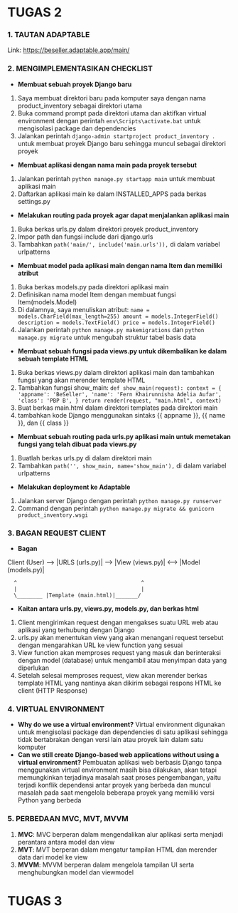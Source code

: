 # TUGAS 2
### 1. TAUTAN ADAPTABLE
Link: https://beseller.adaptable.app/main/

### 2. MENGIMPLEMENTASIKAN CHECKLIST
- **Membuat sebuah proyek Django baru**
1. Saya membuat direktori baru pada komputer saya dengan nama product_inventory sebagai direktori utama
2. Buka command prompt pada direktori utama dan aktifkan virtual environment dengan perintah `env\Scripts\activate.bat` untuk mengisolasi package dan dependencies
3. Jalankan perintah `django-admin startproject product_inventory .` untuk membuat proyek Django baru sehingga muncul sebagai direktori proyek
- **Membuat aplikasi dengan nama main pada proyek tersebut**
1. Jalankan perintah `python manage.py startapp main` untuk membuat aplikasi main
2. Daftarkan aplikasi main ke dalam INSTALLED_APPS pada berkas settings.py
- **Melakukan routing pada proyek agar dapat menjalankan aplikasi main**
1. Buka berkas urls.py dalam direktori proyek product_inventory
2. Impor path dan fungsi include dari django.urls
3. Tambahkan `path('main/', include('main.urls')),` di dalam variabel urlpatterns
- **Membuat model pada aplikasi main dengan nama Item dan memiliki atribut**
1. Buka berkas models.py pada direktori aplikasi main
2. Definisikan nama model Item dengan membuat fungsi Item(models.Model)
3. Di dalamnya, saya menuliskan atribut:
`name = models.CharField(max_length=255)
amount = models.IntegerField()
description = models.TextField()
price = models.IntegerField()`
4. Jalankan perintah `python manage.py makemigrations` dan `python manage.py migrate` untuk mengubah struktur tabel basis data
- **Membuat sebuah fungsi pada views.py untuk dikembalikan ke dalam sebuah template HTML**
1. Buka berkas views.py dalam direktori aplikasi main dan tambahkan fungsi yang akan merender template HTML
2. Tambahkan fungsi show_main:
`def show_main(request):
context = {
'appname': 'BeSeller',
'name': 'Fern Khairunnisha Adelia Aufar',
'class': 'PBP B',
}
return render(request, "main.html", context)`
3. Buat berkas main.html dalam direktori templates pada direktori main
4. tambahkan kode Django menggunakan sintaks {{ appname }}, {{ name }}, dan {{ class }}
- **Membuat sebuah routing pada urls.py aplikasi main untuk memetakan fungsi yang telah dibuat pada views.py**
1. Buatlah berkas urls.py di dalam direktori main
2. Tambahkan `path('', show_main, name='show_main'),` di dalam variabel urlpatterns
- **Melakukan deployment ke Adaptable**
1. Jalankan server Django dengan perintah `python manage.py runserver`
2. Command dengan perintah `python manage.py migrate && gunicorn product_inventory.wsgi`

### 3. BAGAN REQUEST CLIENT
- **Bagan**

Client (User) --> |URLS (urls.py)| --> |View (views.py)| <--> |Model (models.py)|

      ^                                       ^
      |                                       |
      \________ |Template (main.html)|_______/
- **Kaitan antara urls.py, views.py, models.py, dan berkas html**
1. Client mengirimkan request dengan mengakses suatu URL web atau aplikasi yang terhubung dengan Django
2. urls.py akan menentukan view yang akan menangani request tersebut dengan mengarahkan URL ke view function yang sesuai
3. View function akan memproses request yang masuk dan berinteraksi dengan model (database) untuk mengambil atau menyimpan data yang diperlukan
4. Setelah selesai memproses request, view akan merender berkas template HTML yang nantinya akan dikirim sebagai respons HTML ke client (HTTP Response) 

### 4. VIRTUAL ENVIRONMENT
- **Why do we use a virtual environment?**
Virtual environment digunakan untuk mengisolasi package dan dependencies di satu aplikasi sehingga tidak bertabrakan dengan versi lain atau proyek lain dalam satu komputer
- **Can we still create Django-based web applications without using a virtual environment?**
Pembuatan aplikasi web berbasis Django tanpa menggunakan virtual environment masih bisa dilakukan, akan tetapi memungkinkan terjadinya masalah saat proses pengembangan, yaitu terjadi konflik dependensi antar proyek yang berbeda dan muncul masalah pada saat mengelola beberapa proyek yang memiliki versi Python yang berbeda

### 5. PERBEDAAN MVC, MVT, MVVM
1. **MVC**: MVC berperan dalam mengendalikan alur aplikasi serta menjadi perantara antara model dan view 
2. **MVT**: MVT berperan dalam mengatur tampilan HTML dan merender data dari model ke view
3. **MVVM**: MVVM berperan dalam mengelola tampilan UI serta menghubungkan model dan viewmodel

# TUGAS 3
